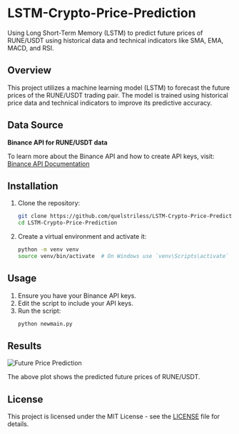 # LSTM-Crypto-Price-Prediction

Using Long Short-Term Memory (LSTM) to predict future prices of RUNE/USDT using historical data and technical indicators like SMA, EMA, MACD, and RSI.

## Overview

This project utilizes a machine learning model (LSTM) to forecast the future prices of the RUNE/USDT trading pair. The model is trained using historical price data and technical indicators to improve its predictive accuracy.

## Data Source

**Binance API for RUNE/USDT data**

To learn more about the Binance API and how to create API keys, visit: [Binance API Documentation](https://www.binance.com/en/support/faq/how-to-create-api-keys-on-binance-360002502072)

## Installation

1. Clone the repository:
    ```sh
    git clone https://github.com/quelstriless/LSTM-Crypto-Price-Prediction.git
    cd LSTM-Crypto-Price-Prediction
    ```

2. Create a virtual environment and activate it:
    ```sh
    python -m venv venv
    source venv/bin/activate  # On Windows use `venv\Scripts\activate`
    ```
    
## Usage

1. Ensure you have your Binance API keys.
2. Edit the script to include your API keys.
3. Run the script:
    ```sh
    python newmain.py
    ```

## Results

![Future Price Prediction](https://github.com/quelstriless/LSTM-Crypto-Price-Prediction/assets/71846076/b47d9e03-7fab-43b5-b3ca-5ea01a91a0b3)

The above plot shows the predicted future prices of RUNE/USDT.


## License

This project is licensed under the MIT License - see the [LICENSE](LICENSE) file for details.
